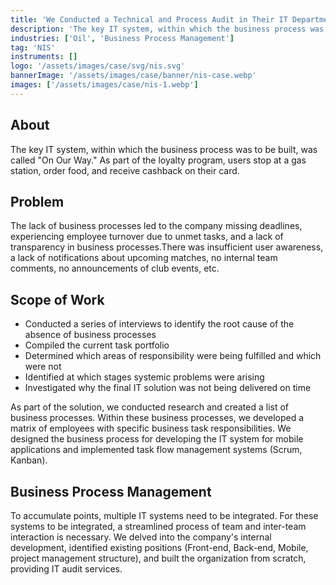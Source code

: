 ```yaml
---
title: 'We Conducted a Technical and Process Audit in Their IT Department'
description: 'The key IT system, within which the business process was to be built, was called "On Our Way." As part of the loyalty program, users stop at a gas station, order food, and receive cashback on their card.'
industries: ['Oil', 'Business Process Management']
tag: 'NIS'
instruments: []
logo: '/assets/images/case/svg/nis.svg'
bannerImage: '/assets/images/case/banner/nis-case.webp'
images: ['/assets/images/case/nis-1.webp']
---
```


## About

The key IT system, within which the business process was to be built, was called "On Our Way." As part of the loyalty program, users stop at a gas station, order food, and receive cashback on their card.

## Problem

The lack of business processes led to the company missing deadlines, experiencing employee turnover due to unmet tasks, and a lack of transparency in business processes.There was insufficient user awareness, a lack of notifications about upcoming matches, no internal team comments, no announcements of club events, etc.

## Scope of Work

- Conducted a series of interviews to identify the root cause of the absence of business processes
- Compiled the current task portfolio
- Determined which areas of responsibility were being fulfilled and which were not
- Identified at which stages systemic problems were arising
- Investigated why the final IT solution was not being delivered on time

<p>
As part of the solution, we conducted research and created a list of business processes. Within these business processes, we developed a matrix of employees with specific business task responsibilities. We designed the business process for developing the IT system for mobile applications and implemented task flow management systems (Scrum, Kanban).
</p>

## Business Process Management

To accumulate points, multiple IT systems need to be integrated. For these systems to be integrated, a streamlined process of team and inter-team interaction is necessary. We delved into the company's internal development, identified existing positions (Front-end, Back-end, Mobile, project management structure), and built the organization from scratch, providing IT audit services.
